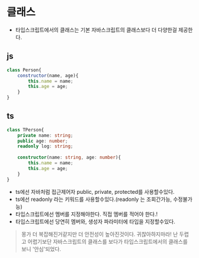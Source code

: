 # 클래스
- 타입스크립트에서의 클래스는 기본 자바스크립트의 클래스보다 더 다양한걸 제공한다.

## js
```javascript
class Person{
    constructor(name, age){
        this.name = name;
        this.age = age;
    }
}
```
## ts

```typescript
class TPerson{
    private name: string;
    public age: number;
    readonly log: string;
    
    constructor(name: string, age: number){
        this.name = name;
        this.age = age;
    }
}

```
- ts에선 자바처럼 접근제어자 public, private, protected를 사용할수있다.
- ts에선 readonly 라는 키워드를 사용할수있다.(readonly 는 조회간가능, 수정불가능)
- 타입스크립트에선 멤버를 지정해야한다. 직접 멤버를 적어야 한다.!
- 타입스크립트에선 당연히 멤버와, 생성자 파라미터에 타입을 지정할수있다.

> 몽가 더 복잡해진거같지만 더 안전성이 높아진것이다. 귀찮아하지마라! 난 두렵고 어렵기보단 자바스크립트의 클래스를 보다가 타입스크립트에서의 클래스를 보니 '안심'되었다.